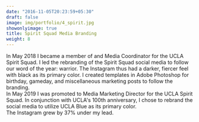 ```yaml
---
date: "2016-11-05T20:23:59+05:30"
draft: false
image: img/portfolio/4_spirit.jpg
showonlyimage: true
title: Spirit Squad Media Branding
weight: 8
---
```


In May 2018 I became a member of and Media Coordinator for the UCLA Spirit Squad. I led the rebranding of the Spirit Squad social media to follow our word of the year: warrior. The Instagram thus had a darker, fiercer feel with black as its primary color. I created templates in Adobe Photoshop for birthday, gameday, and miscellaneous marketing posts to follow the branding.  
In May 2019 I was promoted to Media Marketing Director for the UCLA Spirit Squad. In conjunction with UCLA's 100th anniversary, I chose to rebrand the social media to utilize UCLA Blue as its primary color.  
The Instagram grew by 37% under my lead. 